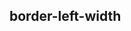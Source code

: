 ## border-left-width


<!-- CSSJSON.border-left-width.description -->

<!-- CSSJSON.border-left-width.syntax -->

<!-- CSSJSON.border-left-width.values -->

<!-- CSSJSON.border-left-width.defaultValue -->

<!-- CSSJSON.border-left-width.unixTags -->

<!-- CSSJSON.border-left-width.compatibility -->

<!-- CSSJSON.border-left-width.reference -->